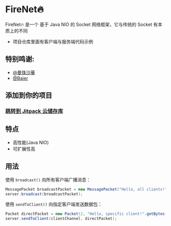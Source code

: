 # FireNet🔥

FireNet🔥 是一个 基于 Java NIO 的 Socket 网络框架，它与传统的 Socket 有本质上的不同
- 项目仓库里面有客户端与服务端代码示例

## 特别鸣谢:
- [@曼珠沙華](https://github.com/ImFl0wow)
- [@Baier](https://github.com/baier233)

## 添加到你的项目
### [跳转到 Jitpack 云储存库](https://jitpack.io/#LangYa466/FireNet/-SNAPSHOT)

## 特点
- 高性能(Java NIO)
- 可扩展性高

## 用法
使用 `broadcast()` 向所有客户端广播消息：
```java
MessagePacket broadcastPacket = new MessagePacket("Hello, all clients!");
server.broadcast(broadcastPacket);
```

使用 `sendToClient()` 向指定客户端发送数据包：
```java
Packet directPacket = new Packet(2, "Hello, specific client!".getBytes());
server.sendToClient(clientChannel, directPacket);
```
